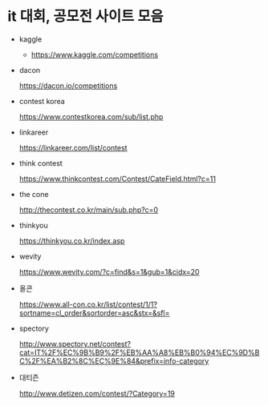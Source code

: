 # it 대회, 공모전 사이트 모음

- kaggle

    - https://www.kaggle.com/competitions


- dacon

    https://dacon.io/competitions

- contest korea


    https://www.contestkorea.com/sub/list.php

- linkareer

    https://linkareer.com/list/contest

- think contest

    https://www.thinkcontest.com/Contest/CateField.html?c=11

- the cone

    http://thecontest.co.kr/main/sub.php?c=0

- thinkyou

    https://thinkyou.co.kr/index.asp

- wevity

    https://www.wevity.com/?c=find&s=1&gub=1&cidx=20

- 올콘

    https://www.all-con.co.kr/list/contest/1/1?sortname=cl_order&sortorder=asc&stx=&sfl=    

- spectory

    http://www.spectory.net/contest?cat=IT%2F%EC%9B%B9%2F%EB%AA%A8%EB%B0%94%EC%9D%BC%2F%EA%B2%8C%EC%9E%84&prefix=info-category



- 대티즌

    http://www.detizen.com/contest/?Category=19

